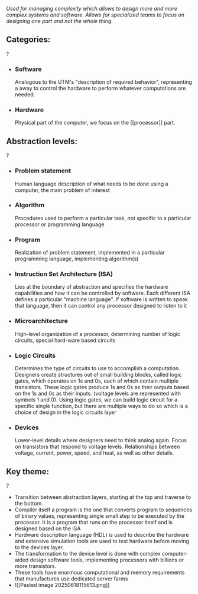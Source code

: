 *Used for managing complexity which allows to design more and more complex systems and software. Allows for specialized teams to focus on designing one part and not the whole thing.*


## Categories:
?
- ### Software
	Analogous to the UTM's "description of required behavior", representing a away to control the hardware to perform whatever computations are needed.
- ### Hardware
	Physical part of the computer, we focus on the [[processor]] part.
<!--SR:!2025-06-21,3,250-->

## Abstraction levels:
?
- ### Problem statement
	Human language description of what needs to be done using a computer, the main problem of interest
- ### Algorithm
	Procedures used to perform a particular task, not specific to a particular processor or programming language
- ### Program
	Realization of problem statement, implemented in a particular programming language, implementing algorithm(s)
- ### Instruction Set Architecture (ISA)
	Lies at the boundary of abstraction and specifies the hardware capabilities and how it can be controlled by software.
	Each different ISA defines a particular "machine language". If software is written to speak that language, then it can control any processor designed to listen to it
- ### Microarchitecture
	High-level organization of a processor, determining number of logic circuits, special hard-ware based circuits
- ### Logic Circuits
	Determines the type of circuits to use to accomplish a computation. Designers create structures out of small building blocks, called logic gates, which operates on 1s and 0s, each of which contain multiple transistors. These logic gates produce 1s and 0s as their outputs based on the 1s and 0s as their inputs. (voltage levels are represented with symbols 1 and 0).
	Using logic gates, we can build logic circuit for a specific single function, but there are multiple ways to do so which is a choice of design in the logic circuits layer
- ### Devices
	Lower-level details where designers need to think analog again.
	Focus on transistors that respond to voltage levels.
	Relationships between voltage, current, power, speed, and heat, as well as other details.
<!--SR:!2025-06-21,3,250-->


## Key theme:
?
- Transition between abstraction layers, starting at the top and traverse to the bottom.
- Compiler itself a program is the one that converts program to sequences of binary values, representing single small step to be executed by the processor. It is a program that runs on the processor itself and is designed based on the ISA
- Hardware description language (HDL) is used to describe the hardware and extensive simulation tools are used to test hardware before moving to the devices layer.
- The transformation to the device level is done with complex computer-aided design software tools, implementing processors with billions or more transistors.
- These tools have enormous computational and memory requirements that manufactures use dedicated server farms
- ![[Pasted image 20250618115613.png]]
<!--SR:!2025-06-21,3,250-->